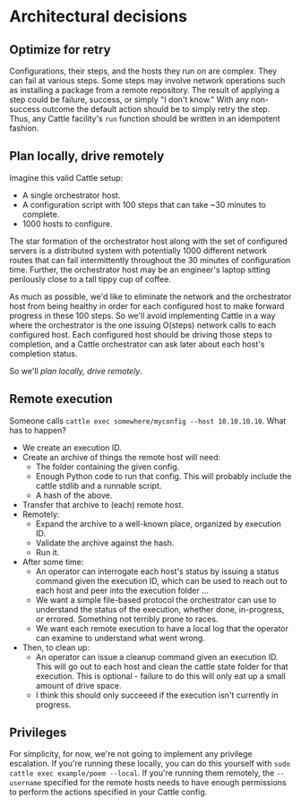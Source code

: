 # Architectural decisions

## Optimize for retry

Configurations, their steps, and the hosts they run on are complex. They can
fail at various steps. Some steps may involve network operations such as
installing a package from a remote repository. The result of applying a step
could be failure, success, or simply "I don't know." With any non-success
outcome the default action should be to simply retry the step. Thus, any Cattle
facility's `run` function should be written in an idempotent fashion.

## Plan locally, drive remotely

Imagine this valid Cattle setup:
* A single orchestrator host.
* A configuration script with 100 steps that can take ~30 minutes to complete.
* 1000 hosts to configure.

The star formation of the orchestrator host along with the set of configured
servers is a distributed system with potentially 1000 different network routes
that can fail intermittently throughout the 30 minutes of configuration time.
Further, the orchestrator host may be an engineer's laptop sitting perilously
close to a tall tippy cup of coffee.

As much as possible, we'd like to eliminate the network and the orchestrator
host from being healthy in order for each configured host to make forward
progress in these 100 steps. So we'll avoid implementing Cattle in a way where
the orchestrator is the one issuing O(steps) network calls to each configured
host. Each configured host should be driving those steps to completion, and a
Cattle orchestrator can ask later about each host's completion status.

So we'll *plan locally, drive remotely*.


## Remote execution

Someone calls `cattle exec somewhere/myconfig --host 10.10.10.10`. What has to happen?

* We create an execution ID.
* Create an archive of things the remote host will need:
    * The folder containing the given config.
    * Enough Python code to run that config. This will probably include the cattle stdlib and a runnable script.
    * A hash of the above.
* Transfer that archive to (each) remote host.
* Remotely:
    * Expand the archive to a well-known place, organized by execution ID.
    * Validate the archive against the hash.
    * Run it.
* After some time:
    * An operator can interrogate each host's status by issuing a status command given the execution ID, which can be used to reach out to each host and peer into the execution folder ...
    * We want a simple file-based protocol the orchestrator can use to understand
        the status of the execution, whether done, in-progress, or errored.
        Something not terribly prone to races.
    * We want each remote execution to have a local log that the operator can examine to understand
        what went wrong.
* Then, to clean up:
    * An operator can issue a cleanup command given an execution ID. This will go out to each host and clean the
        cattle state folder for that execution. This is optional - failure to do this will only eat up a small amount
        of drive space.
    * I think this should only succeeed if the execution isn't currently in progress.


## Privileges

For simplicity, for now, we're not going to implement any privilege escalation.
If you're running these locally, you can do this yourself with `sudo cattle exec
example/poem --local`. If you're running them remotely, the `--username`
specified for the remote hosts needs to have enough permissions to perform the
actions specified in your Cattle config.
